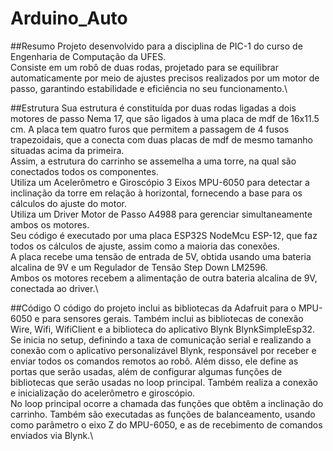 # Arduino_Auto
##Resumo
Projeto desenvolvido para a disciplina de PIC-1 do curso de Engenharia de Computação da UFES.\
Consiste em um robô de duas rodas, projetado para se equilibrar automaticamente por meio de ajustes precisos realizados por um motor de passo, garantindo estabilidade e eficiência no seu funcionamento.\

##Estrutura
Sua estrutura é constituída por duas rodas ligadas a dois motores de passo Nema 17, que são ligados à uma placa de mdf de 16x11.5 cm. A placa tem quatro furos que permitem a passagem de 4 fusos trapezoidais, que a conecta com duas placas de mdf de mesmo tamanho situadas acima da primeira.\
Assim, a estrutura do carrinho se assemelha a uma torre, na qual são conectados todos os componentes.\
Utiliza um Acelerômetro e Giroscópio 3 Eixos MPU-6050 para detectar a inclinação da torre em relação à horizontal, fornecendo a base para os cálculos do ajuste do motor. \
Utiliza um Driver Motor de Passo A4988 para gerenciar simultaneamente ambos os motores.\
Seu código é executado por uma placa ESP32S NodeMcu ESP-12, que faz todos os cálculos de ajuste, assim como a maioria das conexões.\
A placa recebe uma tensão de entrada de 5V, obtida usando uma bateria alcalina de 9V e um Regulador de Tensão Step Down LM2596.\
Ambos os motores recebem a alimentação de outra bateria alcalina de 9V, conectada ao driver.\

##Código
O código do projeto inclui as bibliotecas da Adafruit para o MPU-6050 e para sensores gerais. Também inclui as bibliotecas de conexão Wire, Wifi, WifiClient e a biblioteca do aplicativo Blynk BlynkSimpleEsp32.\
Se inicia no setup, definindo a taxa de comunicação serial e realizando a conexão com o aplicativo personalizável Blynk, responsável por receber e enviar todos os comandos remotos ao robô. Além disso, ele define as portas que serão usadas, além de configurar algumas funções de bibliotecas que serão usadas no loop principal. Também realiza a conexão e inicialização do acelerômetro e giroscópio.\
No loop principal ocorre a chamada das funções que obtêm a inclinação do carrinho. Também são executadas as funções de balanceamento, usando como parâmetro o eixo Z do MPU-6050, e as de recebimento de comandos enviados via Blynk.\
